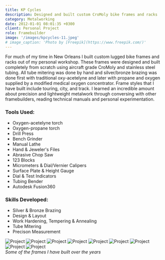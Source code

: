 ```yaml
---
title: KP Cycles
description: Designed and built custom CroMoly bike frames and racks
category: Metalworking
date: 2012-01-01 08:01:35 +0300
client: Personal Project
role: Framebuilder
image: '/images/kpcycles-11.jpeg'
# image_caption: 'Photo by [Freepik](https://www.freepik.com/)'
---
```


For much of my time in New Orleans I built custom lugged bike frames and racks out of my personal workshop. These frames were designed and built completely from scratch using aircraft grade CroMoly and stainless steel tubing. All tube mitering was done by hand and silver/bronze brazing was done first with traditional oxy-acetelyne and later with propane and oxygen supplied by a modified medical oxygen concentrator. Frame styles that I have built include touring, city, and track. I learned an incredible amount about precision and lightweight metalwork through conversing with other framebuilders, reading technical manuals and personal experimentation.

### Tools Used:

- Oxygen-acetelyne torch
- Oxygen-propane torch
- Drill Press
- Bench Grinder
- Manual Lathe
- Hand & Jeweler's Files
- Abrasive Chop Saw
- 123 Blocks
- Micrometers & Dial/Vernier Calipers
- Surface Plate & Height Gauge
- Dial & Test Indicators
- Tubing Bender
- Autodesk Fusion360

### Skills Developed:

- Silver & Bronze Brazing
- Design & Layout
- Work Hardening, Tempering & Annealing
- Tube Mitering
- Precison Measurement

<div class="gallery-box">
  <div class="gallery">
    <img src="/images/kpcycles-2.jpg" loading="lazy" alt="Project">
    <img src="/images/kpcycles-3.jpg" loading="lazy" alt="Project">
    <img src="/images/kpcycles-4.jpg" loading="lazy" alt="Project">
    <img src="/images/kpcycles-5.jpg" loading="lazy" alt="Project">
    <img src="/images/kpcycles-6.jpg" loading="lazy" alt="Project">
    <img src="/images/kpcycles-8.jpg" loading="lazy" alt="Project">
    <img src="/images/kpcycles-7.jpg" loading="lazy" alt="Project">
    <img src="/images/kpcycles-9.jpg" loading="lazy" alt="Project">
    <img src="/images/kpcycles-10.jpg" loading="lazy" alt="Project">
  </div>
  <em>Some of the frames I have built over the years</em>
</div>

